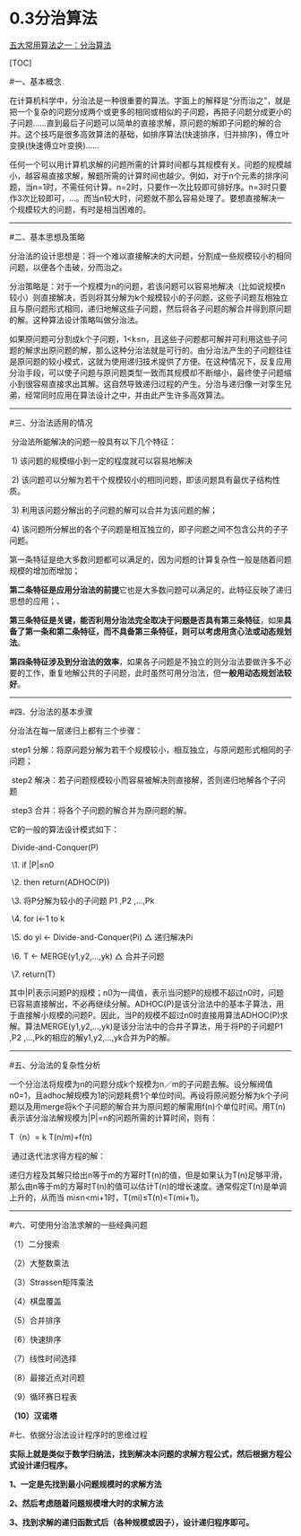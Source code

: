# 0.3分治算法

[五大常用算法之一：分治算法](https://www.cnblogs.com/steven_oyj/archive/2010/05/22/1741370.html)

[TOC]

#一、基本概念

   在计算机科学中，分治法是一种很重要的算法。字面上的解释是“分而治之”，就是把一个复杂的问题分成两个或更多的相同或相似的子问题，再把子问题分成更小的子问题……直到最后子问题可以简单的直接求解，原问题的解即子问题的解的合并。这个技巧是很多高效算法的基础，如排序算法(快速排序，归并排序)，傅立叶变换(快速傅立叶变换)……

​    任何一个可以用计算机求解的问题所需的计算时间都与其规模有关。问题的规模越小，越容易直接求解，解题所需的计算时间也越少。例如，对于n个元素的排序问题，当n=1时，不需任何计算。n=2时，只要作一次比较即可排好序。n=3时只要作3次比较即可，…。而当n较大时，问题就不那么容易处理了。要想直接解决一个规模较大的问题，有时是相当困难的。

------

#二、基本思想及策略

   分治法的设计思想是：将一个难以直接解决的大问题，分割成一些规模较小的相同问题，以便各个击破，分而治之。

   分治策略是：对于一个规模为n的问题，若该问题可以容易地解决（比如说规模n较小）则直接解决，否则将其分解为k个规模较小的子问题，这些子问题互相独立且与原问题形式相同，递归地解这些子问题，然后将各子问题的解合并得到原问题的解。这种算法设计策略叫做分治法。

   如果原问题可分割成k个子问题，1<k≤n，且这些子问题都可解并可利用这些子问题的解求出原问题的解，那么这种分治法就是可行的。由分治法产生的子问题往往是原问题的较小模式，这就为使用递归技术提供了方便。在这种情况下，反复应用分治手段，可以使子问题与原问题类型一致而其规模却不断缩小，最终使子问题缩小到很容易直接求出其解。这自然导致递归过程的产生。分治与递归像一对孪生兄弟，经常同时应用在算法设计之中，并由此产生许多高效算法。

------

#三、分治法适用的情况

​    分治法所能解决的问题一般具有以下几个特征：

​    1) 该问题的规模缩小到一定的程度就可以容易地解决

​    2) 该问题可以分解为若干个规模较小的相同问题，即该问题具有最优子结构性质。

​    3) 利用该问题分解出的子问题的解可以合并为该问题的解；

​    4) 该问题所分解出的各个子问题是相互独立的，即子问题之间不包含公共的子子问题。

第一条特征是绝大多数问题都可以满足的，因为问题的计算复杂性一般是随着问题规模的增加而增加；

**第二条特征是应用分治法的前提**它也是大多数问题可以满足的，此特征反映了递归思想的应用；、

**第三条特征是关键，能否利用分治法完全取决于问题是否具有第三条特征**，如果**具备了第一条和第二条特征，而不具备第三条特征，则可以考虑用贪心法或动态规划法**。

**第四条特征涉及到分治法的效率**，如果各子问题是不独立的则分治法要做许多不必要的工作，重复地解公共的子问题，此时虽然可用分治法，但**一般用动态规划法较好**。

------

#四、分治法的基本步骤

分治法在每一层递归上都有三个步骤：

​    step1 分解：将原问题分解为若干个规模较小，相互独立，与原问题形式相同的子问题；

​    step2 解决：若子问题规模较小而容易被解决则直接解，否则递归地解各个子问题

​    step3 合并：将各个子问题的解合并为原问题的解。

它的一般的算法设计模式如下：

​    Divide-and-Conquer(P)

​    \1. if |P|≤n0

​    \2. then return(ADHOC(P))

​    \3. 将P分解为较小的子问题 P1 ,P2 ,...,Pk

​    \4. for i←1 to k

​    \5. do yi ← Divide-and-Conquer(Pi) △ 递归解决Pi

​    \6. T ← MERGE(y1,y2,...,yk) △ 合并子问题

​    \7. return(T)

​    其中|P|表示问题P的规模；n0为一阈值，表示当问题P的规模不超过n0时，问题已容易直接解出，不必再继续分解。ADHOC(P)是该分治法中的基本子算法，用于直接解小规模的问题P。因此，当P的规模不超过n0时直接用算法ADHOC(P)求解。算法MERGE(y1,y2,...,yk)是该分治法中的合并子算法，用于将P的子问题P1 ,P2 ,...,Pk的相应的解y1,y2,...,yk合并为P的解。

------

#五、分治法的复杂性分析

​    一个分治法将规模为n的问题分成k个规模为n／m的子问题去解。设分解阀值n0=1，且adhoc解规模为1的问题耗费1个单位时间。再设将原问题分解为k个子问题以及用merge将k个子问题的解合并为原问题的解需用f(n)个单位时间。用T(n)表示该分治法解规模为|P|=n的问题所需的计算时间，则有：

 T（n）= k T(n/m)+f(n)

​    通过迭代法求得方程的解：

递归方程及其解只给出n等于m的方幂时T(n)的值，但是如果认为T(n)足够平滑，那么由n等于m的方幂时T(n)的值可以估计T(n)的增长速度。通常假定T(n)是单调上升的，从而当                  mi≤n<mi+1时，T(mi)≤T(n)<T(mi+1)。 

------

#六、可使用分治法求解的一些经典问题



 （1）二分搜索

（2）大整数乘法

 （3）Strassen矩阵乘法

（4）棋盘覆盖

（5）合并排序

（6）快速排序

（7）线性时间选择


（8）最接近点对问题

（9）循环赛日程表

**（10）汉诺塔**



#七、依据分治法设计程序时的思维过程



​    **实际上就是类似于数学归纳法，找到解决本问题的求解方程公式，然后根据方程公式设计递归程序。**

**1、一定是先找到最小问题规模时的求解方法**

**2、然后考虑随着问题规模增大时的求解方法**

**3、找到求解的递归函数式后（各种规模或因子），设计递归程序即可。**

